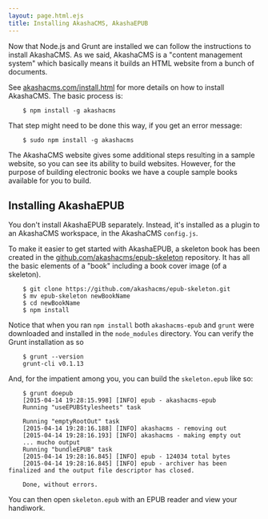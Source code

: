 ```yaml
---
layout: page.html.ejs
title: Installing AkashaCMS, AkashaEPUB
---
```



Now that Node.js and Grunt are installed we can follow the instructions to install AkashaCMS.  As we said, AkashaCMS is a "content management system" which basically means it builds an HTML website from a bunch of documents. 

See [akashacms.com/install.html](http://akashacms.com/install.html) for more details on how to install AkashaCMS.  The basic process is:

```
    $ npm install -g akashacms
```

That step might need to be done this way, if you get an error message:

```
    $ sudo npm install -g akashacms
```

The AkashaCMS website gives some additional steps resulting in a sample website, so you can see its ability to build websites.  However, for the purpose of building electronic books we have a couple sample books available for you to build.

## Installing AkashaEPUB

You don't install AkashaEPUB separately.  Instead, it's installed as a plugin to an AkashaCMS workspace, in the AkashaCMS `config.js`.

To make it easier to get started with AkashaEPUB, a skeleton book has been created in the [github.com/akashacms/epub-skeleton](https://github.com/akashacms/epub-skeleton) repository.  It has all the basic elements of a "book" including a book cover image (of a skeleton).

```
    $ git clone https://github.com/akashacms/epub-skeleton.git
    $ mv epub-skeleton newBookName
    $ cd newBookName
    $ npm install
```

Notice that when you ran `npm install` both `akashacms-epub` and `grunt` were downloaded and installed in the `node_modules` directory.  You can verify the Grunt installation as so

```
    $ grunt --version
    grunt-cli v0.1.13
```

And, for the impatient among you, you can build the `skeleton.epub` like so:

```
    $ grunt doepub
    [2015-04-14 19:28:15.998] [INFO] epub - akashacms-epub
    Running "useEPUBStylesheets" task
    
    Running "emptyRootOut" task
    [2015-04-14 19:28:16.188] [INFO] akashacms - removing out
    [2015-04-14 19:28:16.193] [INFO] akashacms - making empty out
    ... mucho output
    Running "bundleEPUB" task
    [2015-04-14 19:28:16.845] [INFO] epub - 124034 total bytes
    [2015-04-14 19:28:16.845] [INFO] epub - archiver has been finalized and the output file descriptor has closed.
    
    Done, without errors.
```

You can then open `skeleton.epub` with an EPUB reader and view your handiwork.
